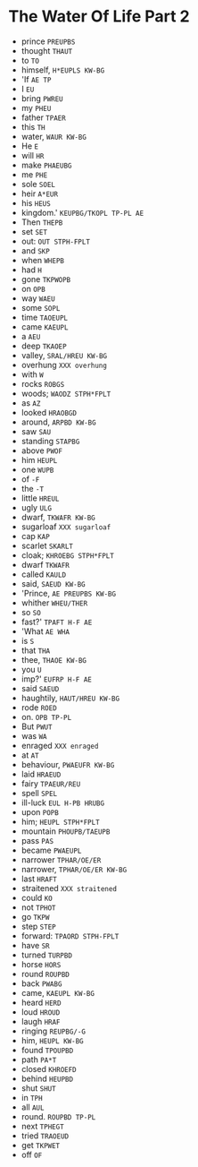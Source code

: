 # The Water Of Life Part 2

* prince `PREUPBS`
* thought `THAUT`
* to `TO`
* himself, `H*EUPLS KW-BG`
* 'If `AE TP`
* I `EU`
* bring `PWREU`
* my `PHEU`
* father `TPAER`
* this `TH`
* water, `WAUR KW-BG`
* He `E`
* will `HR`
* make `PHAEUBG`
* me `PHE`
* sole `SOEL`
* heir `A*EUR`
* his `HEUS`
* kingdom.' `KEUPBG/TKOPL TP-PL AE`
* Then `THEPB`
* set `SET`
* out: `OUT STPH-FPLT`
* and `SKP`
* when `WHEPB`
* had `H`
* gone `TKPWOPB`
* on `OPB`
* way `WAEU`
* some `SOPL`
* time `TAOEUPL`
* came `KAEUPL`
* a `AEU`
* deep `TKAOEP`
* valley, `SRAL/HREU KW-BG`
* overhung `XXX overhung`
* with `W`
* rocks `ROBGS`
* woods; `WAODZ STPH*FPLT`
* as `AZ`
* looked `HRAOBGD`
* around, `ARPBD KW-BG`
* saw `SAU`
* standing `STAPBG`
* above `PWOF`
* him `HEUPL`
* one `WUPB`
* of `-F`
* the `-T`
* little `HREUL`
* ugly `ULG`
* dwarf, `TKWAFR KW-BG`
* sugarloaf `XXX sugarloaf`
* cap `KAP`
* scarlet `SKARLT`
* cloak; `KHROEBG STPH*FPLT`
* dwarf `TKWAFR`
* called `KAULD`
* said, `SAEUD KW-BG`
* 'Prince, `AE PREUPBS KW-BG`
* whither `WHEU/THER`
* so `SO`
* fast?' `TPAFT H-F AE`
* 'What `AE WHA`
* is `S`
* that `THA`
* thee, `THAOE KW-BG`
* you `U`
* imp?' `EUFRP H-F AE`
* said `SAEUD`
* haughtily, `HAUT/HREU KW-BG`
* rode `ROED`
* on. `OPB TP-PL`
* But `PWUT`
* was `WA`
* enraged `XXX enraged`
* at `AT`
* behaviour, `PWAEUFR KW-BG`
* laid `HRAEUD`
* fairy `TPAEUR/REU`
* spell `SPEL`
* ill-luck `EUL H-PB HRUBG`
* upon `POPB`
* him; `HEUPL STPH*FPLT`
* mountain `PHOUPB/TAEUPB`
* pass `PAS`
* became `PWAEUPL`
* narrower `TPHAR/OE/ER`
* narrower, `TPHAR/OE/ER KW-BG`
* last `HRAFT`
* straitened `XXX straitened`
* could `KO`
* not `TPHOT`
* go `TKPW`
* step `STEP`
* forward: `TPAORD STPH-FPLT`
* have `SR`
* turned `TURPBD`
* horse `HORS`
* round `ROUPBD`
* back `PWABG`
* came, `KAEUPL KW-BG`
* heard `HERD`
* loud `HROUD`
* laugh `HRAF`
* ringing `REUPBG/-G`
* him, `HEUPL KW-BG`
* found `TPOUPBD`
* path `PA*T`
* closed `KHROEFD`
* behind `HEUPBD`
* shut `SHUT`
* in `TPH`
* all `AUL`
* round. `ROUPBD TP-PL`
* next `TPHEGT`
* tried `TRAOEUD`
* get `TKPWET`
* off `OF`
